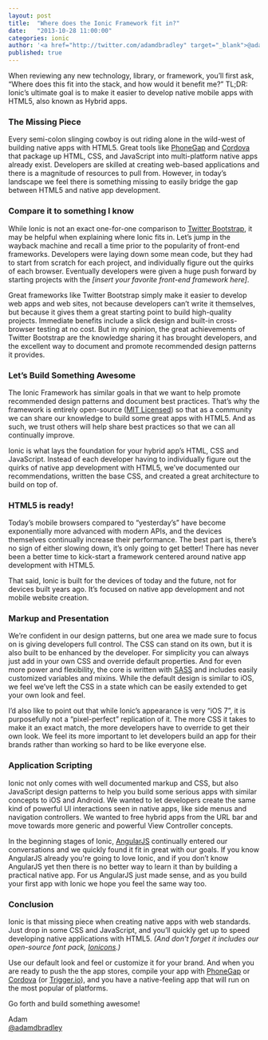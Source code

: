 ```yaml
---
layout: post
title:  "Where does the Ionic Framework fit in?"
date:   "2013-10-28 11:00:00"
categories: ionic
author: '<a href="http://twitter.com/adamdbradley" target="_blank">@adamdbradley</a>'
published: true
---
```


<p>When reviewing any new technology, library, or framework, you’ll first ask, “Where does this fit into the stack, and how would it benefit me?” TL;DR: Ionic’s ultimate goal is to make it easier to develop native mobile apps with HTML5, also known as Hybrid apps.</p>

<h3>The Missing Piece</h3>
<p>Every semi-colon slinging cowboy is out riding alone in the wild-west of building native apps with HTML5. Great tools like <a href="http://phonegap.com/">PhoneGap</a> and <a href="http://cordova.apache.org/">Cordova</a> that package up HTML, CSS, and JavaScript into multi-platform native apps already exist. Developers are skilled at creating web-based applications and there is a magnitude of resources to pull from. However, in today’s landscape we feel there is something missing to easily bridge the gap between HTML5 and native app development.</p>

<h3>Compare it to something I know</h3>
<p>While Ionic is not an exact one-for-one comparison to <a href="http://getbootstrap.com/">Twitter Bootstrap</a>, it may be helpful when explaining where Ionic fits in. Let’s jump in the wayback machine and recall a time prior to the popularity of front-end frameworks. Developers were laying down some mean code, but they had to start from scratch for each project, and individually figure out the quirks of each browser. Eventually developers were given a huge push forward by starting projects with the <em>[insert your favorite front-end framework here]</em>.</p>

<p>Great frameworks like Twitter Bootstrap simply make it easier to develop web apps and web sites, not because developers can’t write it themselves, but because it gives them a great starting point to build high-quality projects. Immediate benefits include a slick design and built-in cross-browser testing at no cost. But in my opinion, the great achievements of Twitter Bootstrap are the knowledge sharing it has brought developers, and the excellent way to document and promote recommended design patterns it provides.</p>

<h3>Let’s Build Something Awesome</h3>
<p>The Ionic Framework has similar goals in that we want to help promote recommended design patterns and document best practices. That’s why the framework is entirely open-source (<a href="http://opensource.org/licenses/MIT">MIT Licensed</a>) so that as a community we can share our knowledge to build some great apps with HTML5. And as such, we trust others will help share best practices so that we can all continually improve.</p>

<p>Ionic is what lays the foundation for your hybrid app’s HTML, CSS and JavaScript. Instead of each developer having to individually figure out the quirks of native app development with HTML5, we’ve documented our recommendations, written the base CSS, and created a great architecture to build on top of. </p>

<h3>HTML5 is ready!</h3>
<p>Today’s mobile browsers compared to “yesterday’s” have become exponentially more advanced with modern APIs, and the devices themselves continually increase their performance. The best part is, there’s no sign of either slowing down, it’s only going to get better! There has never been a better time to kick-start a framework centered around native app development with HTML5. </p>

<p>That said, Ionic is built for the devices of today and the future, not for devices built years ago. It’s focused on native app development and not mobile website creation.</p>

<h3>Markup and Presentation</h3>
<p>We’re confident in our design patterns, but one area we made sure to focus on is giving developers full control. The CSS can stand on its own, but it is also built to be enhanced by the developer. For simplicity you can always just add in your own CSS and override default properties. And for even more power and flexibility, the core is written with <a href="http://sass-lang.com/">SASS</a> and includes easily customized variables and mixins. While the default design is similar to iOS, we feel we’ve left the CSS in a state which can be easily extended to get your own look and feel. </p>

<p>I’d also like to point out that while Ionic’s appearance is very “iOS 7”, it is purposefully not a “pixel-perfect” replication of it. The more CSS it takes to make it an exact match, the more developers have to override to get their own look. We feel its more important to let developers build an app for their brands rather than working so hard to be like everyone else.</p>

<h3>Application Scripting</h3>
<p>Ionic not only comes with well documented markup and CSS, but also JavaScript design patterns to help you build some serious apps with similar concepts to iOS and Android. We wanted to let developers create the same kind of powerful UI interactions seen in native apps, like side menus and navigation controllers. We wanted to free hybrid apps from the URL bar and move towards more generic and powerful View Controller concepts.</p>

<p>In the beginning stages of Ionic, <a href="http://angularjs.org/">AngularJS</a> continually entered our conversations and we quickly found it fit in great with our goals. If you know AngularJS already you're going to love Ionic, and if you don’t know AngularJS yet then there is no better way to learn it than by building a practical native app. For us AngularJS just made sense, and as you build your first app with Ionic we hope you feel the same way too.</p>

<h3>Conclusion</h3>
<p>Ionic is that missing piece when creating native apps with web standards. Just drop in some CSS and JavaScript, and you’ll quickly get up to speed developing native applications with HTML5. <em>(And don't forget it includes our open-source font pack, <a href="http://ionicons.com/">Ionicons</a>.)</em></p>

<p>Use our default look and feel or customize it for your brand. And when you are ready to push the the app stores, compile your app with <a href="http://phonegap.com/">PhoneGap</a> or <a href="http://cordova.apache.org/">Cordova</a> (or <a href="https://trigger.io/">Trigger.io</a>), and you have a native-feeling app that will run on the most popular of platforms.</p>

<p>Go forth and build something awesome!</p>

<p>
  <div>Adam</div>
  <div><a href="http://twitter.com/adamdbradley">@adamdbradley</a></div>
</p>